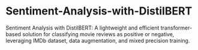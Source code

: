 # Sentiment-Analysis-with-DistilBERT
Sentiment Analysis with DistilBERT: A lightweight and efficient transformer-based solution for classifying movie reviews as positive or negative, leveraging IMDb dataset, data augmentation, and mixed precision training.
